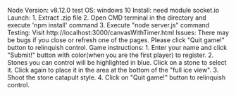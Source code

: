 Node Version: v8.12.0  test OS: windows 10
Install: need module socket.io
Launch: 1. Extract .zip file
        2. Open CMD terminal in the directory and execute 'npm install' command
        3. Execute "node server.js" command
Testing: Visit http://localhost:3000/canvasWithTimer.html
Issues: There may be bugs if you close or refresh one of the pages. Please click "Quit game!" button to relinquish control.
Game instructions: 
        1. Enter your name and click "Submit!" button with color(when you are the first player) to register.
        2. Stones you can control will be highlighted in blue. Click on a stone to select it. Click again to place it in
        the area at the bottom of the "full ice view".
        3. Shoot the stone catapult style.
        4. Click on "Quit game!" button to relinquish control.
